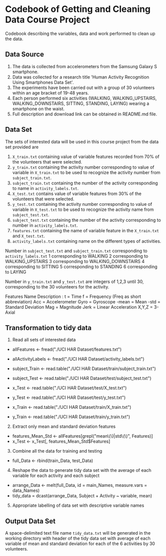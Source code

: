 # Codebook of Getting and Cleaning Data Course Project

Codebook describing the variables, data and work performed to clean up the data.

## Data Source

1. The data is collected from accelerometers from the Samsung Galaxy S smartphone. 
2. Data was collected for a research title 'Human Activity Recognition Using Smartphones Data Set'.
3. The experiments have been carried out with a group of 30 volunteers within an age bracket of 19-48 years.
4. Each person performed six activities (WALKING, WALKING_UPSTAIRS, WALKING_DOWNSTAIRS, SITTING, STANDING, LAYING) wearing a smartphone on the waist.
4. Full description and download link can be obtained in README.md file.

## Data Set 

The sets of interested data will be used in this course project from the data set provided are

1. `X_train.txt` containing value of variable features recorded from 70% of the volunteers that were selected.
2. `y_train.txt` containing the activity number corresponding to value of variable in `X_train.txt` 
   to be used to recognize the activity number from `subject_train.txt`.
3. `subject_train.txt` containing the number of the activity corresponding to name in `activity_labels.txt`.
4. `X_test.txt` contains value of variable features from 30% of the volunteers that were selected.
5. `y_test.txt` containing the activity number corresponding to value of variable in `X_test.txt` 
   to be used to recognize the activity name from `subject_test.txt`.
6. `subject_test.txt` containing the number of the activity corresponding to number in `activity_labels.txt`.
7. `features.txt` containing the name of variable feature in the `X_train.txt` and `X_test.txt`.
8. `activity_labels.txt` containing name on the different types of activities.

Number in `subject_test.txt` and `subject_train.txt` corresponding to `activity_labels.txt`
1 corresponding to WALKING
2 corresponding to WALKING_UPSTAIRS
3 corresponding to WALKING_DOWNSTAIRS
4 corresponding to SITTING
5 corresponding to STANDING
6 corresponding to LAYING

Number in `y_train.txt` and `y_test.txt` are integers of 1,2,3 until 30, corresponding to the 30 volunteers for the activity.

Features Name Description :
t     = Time
f     = Frequency (Freq as short abbreviation)
Acc   = Accelerometer
Gyro  = Gyroscope 
-mean = Mean
-std  = Standard Deviation
Mag   = Magnitude
Jerk  = Linear Acceleration
X,Y,Z = 3-Axial

## Transformation to tidy data

1. Read all sets of interested data

- allFeatures <- fread("./UCI HAR Dataset/features.txt")
- allActivityLabels <- fread("./UCI HAR Dataset/activity_labels.txt")

- subject_Train <- read.table("./UCI HAR Dataset/train/subject_train.txt")
- subject_Test <-  read.table("./UCI HAR Dataset/test/subject_test.txt")

- x_Test <- read.table("./UCI HAR Dataset/test/X_test.txt")
- y_Test <- read.table("./UCI HAR Dataset/test/y_test.txt")

- x_Train <- read.table("./UCI HAR Dataset/train/X_train.txt")
- y_Train <- read.table("./UCI HAR Dataset/train/y_train.txt")

2. Extract only mean and standard deviation features 

- features_Mean_Std <- allFeatures[grepl("mean\\(\\)|std\\(\\)", Features)]
- x_Test <- x_Test[, features_Mean_Std$Features]

3. Combine all the data for training and testing

- full_Data <- rbind(train_Data, test_Data)

4. Reshape the data to generate tidy data set with the average of each variable for each activity and each subject

- arrange_Data <- melt(full_Data, id = main_Names, measure.vars = data_Names)
- tidy_data   = dcast(arrange_Data, Subject + Activity ~ variable, mean)

5. Appropriate labelling of data set with descriptive variable names

## Output Data Set

A space-delimited text file name `tidy_data.txt` will be generated in the working directory
with header of the tidy data set with average of each variable of mean and standard deviation
for each of the 6 activities by 30 volunteers.